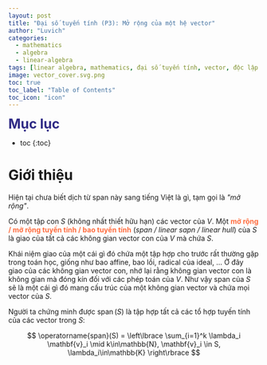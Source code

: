 ```yaml
---
layout: post
title: "Đại số tuyến tính (P3): Mở rộng của một hệ vector"
author: "Luvich"
categories: 
  - mathematics
  - algebra
  - linear-algebra
tags: [linear algebra, mathematics, đại số tuyến tính, vector, độc lập tuyến tính,linear independent, cơ sở, basic, bases]
image: vector_cover.svg.png
toc: true
toc_label: "Table of Contents"
toc_icon: "icon"
---
```


<span style="font-size: 20pt; font-weight: bold; color: #2F2A85;">Mục lục</span>

* toc
{:toc}


# Giới thiệu
Hiện tại chưa biết dịch từ span này sang tiếng Việt là gì, tạm gọi là *"mở rộng"*.

Có một tập con $S$ (không nhất thiết hữu hạn) các vector của $V$. Một <span style="font-weight: bold; color: #FF6E40;">mở rộng / mở rộng tuyến tính / bao tuyến tính</span> (<i>span / linear sapn / linear hull</i>) của $S$ là giao của tất cả các không gian vector con của $V$ mà chứa $S$.

Khái niệm giao của một cái gì đó chứa một tập hợp cho trước rất thường gặp trong toán học, giống như bao affine, bao lồi, radical của ideal, ... Ở đây giao của các không gian vector con, nhớ lại rằng không gian vector con là không gian mà đóng kín đối với các phép toán của $V$.
Như vậy span của $S$ sẽ là một cái gì đó mang cấu trúc của một không gian vector và chứa mọi vector của $S$.

Người ta chứng minh được $\operatorname{span}(S)$ là tập hợp tất cả các tổ hợp tuyến tính của các vector trong $S$:

$$
\operatorname{span}(S) = \left\lbrace \sum_{i=1}^k \lambda_i \mathbf{v}_i \mid k\in\mathbb{N}, \mathbf{v}_i \in S, \lambda_i\in\mathbb{K} \right\rbrace
$$


